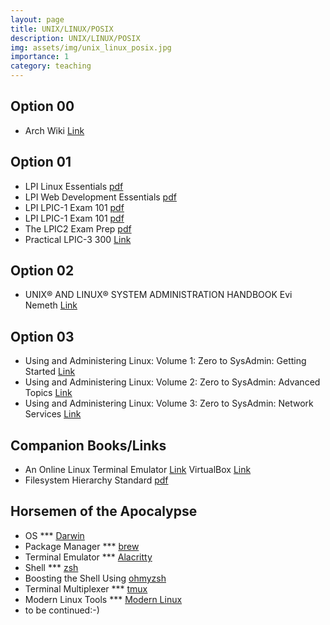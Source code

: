 ```yaml
---
layout: page
title: UNIX/LINUX/POSIX
description: UNIX/LINUX/POSIX
img: assets/img/unix_linux_posix.jpg
importance: 1
category: teaching
---
```


## Option 00
* Arch Wiki [Link](https://wiki.archlinux.org/)

## Option 01
* LPI Linux Essentials [pdf](https://learning.lpi.org/pdfstore/LPI-Learning-Material-010-160-en.pdf)  
* LPI Web Development Essentials [pdf](https://learning.lpi.org/pdfstore/LPI-Learning-Material-030-100-en.pdf)  
* LPI LPIC-1 Exam 101 [pdf](https://learning.lpi.org/pdfstore/LPI-Learning-Material-101-500-en.pdf)  
* LPI LPIC-1 Exam 101 [pdf](https://learning.lpi.org/pdfstore/LPI-Learning-Material-102-500-en.pdf)  
* The LPIC2 Exam Prep [pdf](https://lpic2book.github.io/src/pdf/lpic2book.pdf)  
* Practical LPIC-3 300 [Link](https://link.springer.com/book/10.1007/978-1-4842-4473-9)  

## Option 02
* UNIX® AND LINUX® SYSTEM ADMINISTRATION HANDBOOK Evi Nemeth [Link](https://www.oreilly.com/library/view/unix-and-linux/9780134278308/)  

## Option 03
* Using and Administering Linux: Volume 1: Zero to SysAdmin: Getting Started [Link](https://www.oreilly.com/library/view/using-and-administering/9781484250495/)  
* Using and Administering Linux: Volume 2: Zero to SysAdmin: Advanced Topics [Link](https://www.oreilly.com/library/view/using-and-administering/9781484254554/)  
* Using and Administering Linux: Volume 3: Zero to SysAdmin: Network Services [Link](https://www.oreilly.com/library/view/using-and-administering/9781484254851/)  

## Companion Books/Links
* An Online Linux Terminal Emulator [Link](https://bellard.org/jslinux/) VirtualBox [Link](https://www.virtualbox.org/)  
* Filesystem Hierarchy Standard [pdf](https://refspecs.linuxfoundation.org/FHS_3.0/fhs-3.0.pdf)  
## Horsemen of the Apocalypse
* OS *** [Darwin](https://github.com/apple/darwin-xnu)  
* Package Manager *** [brew](https://brew.sh/)  
* Terminal Emulator *** [Alacritty](https://alacritty.org/)  
* Shell *** [zsh](https://www.zsh.org/)  
* Boosting the Shell Using [ohmyzsh](https://ohmyz.sh/)  
* Terminal Multiplexer *** [tmux](https://github.com/tmux)  
* Modern Linux Tools *** [Modern Linux](https://github.com/ibraheemdev/modern-unix)  
* to be continued:-)


